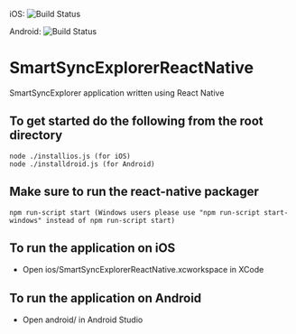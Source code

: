 iOS: ![Build Status](https://forcedotcom.github.io/SalesforceMobileSDK-TestResults/SmartSyncExplorerReactNative-results/ios/latest/buildstatus.svg)

Android: ![Build Status](https://forcedotcom.github.io/SalesforceMobileSDK-TestResults/SmartSyncExplorerReactNative-results/android/latest/buildstatus.svg)

# SmartSyncExplorerReactNative
SmartSyncExplorer application written using React Native 

## To get started do the following from the root directory
``` shell
node ./installios.js (for iOS)
node ./installdroid.js (for Android)
```

## Make sure to run the react-native packager
```shell
npm run-script start (Windows users please use "npm run-script start-windows" instead of npm run-script start)
```

## To run the application on iOS
* Open ios/SmartSyncExplorerReactNative.xcworkspace in XCode

## To run the application on Android
* Open android/ in Android Studio


